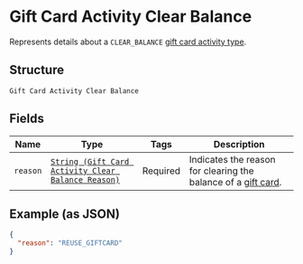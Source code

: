 
# Gift Card Activity Clear Balance

Represents details about a `CLEAR_BALANCE` [gift card activity type](../../doc/models/gift-card-activity-type.md).

## Structure

`Gift Card Activity Clear Balance`

## Fields

| Name | Type | Tags | Description |
|  --- | --- | --- | --- |
| `reason` | [`String (Gift Card Activity Clear Balance Reason)`](../../doc/models/gift-card-activity-clear-balance-reason.md) | Required | Indicates the reason for clearing the balance of a [gift card](../../doc/models/gift-card.md). |

## Example (as JSON)

```json
{
  "reason": "REUSE_GIFTCARD"
}
```

